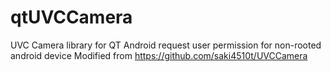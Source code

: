 # qtUVCCamera
UVC Camera library for QT Android
request user permission for non-rooted android device
Modified from https://github.com/saki4510t/UVCCamera